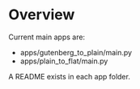 # Overview
Current main apps are:
 * apps/gutenberg_to_plain/main.py
 * apps/plain_to_flat/main.py

A README exists in each app folder.
